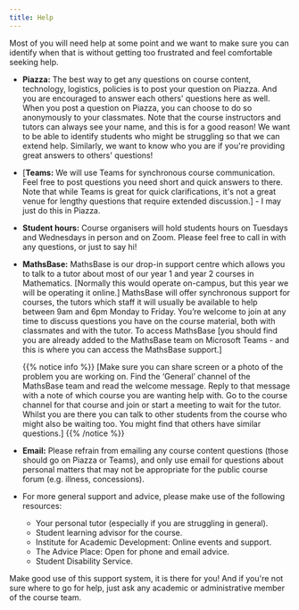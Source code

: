 ```yaml
---
title: Help
---
```


Most of you will need help at some point and we want to make sure you can identify when that is without getting too frustrated and feel comfortable seeking help.

- **Piazza:** The best way to get any questions on course content, technology, logistics, policies is to post your question on Piazza. And you are encouraged to answer each others' questions here as well. When you post a question on Piazza, you can choose to do so anonymously to your classmates. Note that the course instructors and tutors can always see your name, and this is for a good reason! We want to be able to identify students who might be struggling so that we can extend help. Similarly, we want to know who you are if you're providing great answers to others' questions!
- [**Teams:** We will use Teams for synchronous course communication. Feel free to post questions you need short and quick answers to there. Note that while Teams is great for quick clarifications, it's not a great venue for lengthy questions that require extended discussion.] - I may just do this in Piazza.
- **Student hours:** Course organisers will hold students hours on Tuesdays and Wednesdays in person and on Zoom. Please feel free to call in with any questions, or just to say hi!
- **MathsBase:** MathsBase is our drop-in support centre which allows you to talk to a tutor about most of our year 1 and year 2 courses in Mathematics. [Normally this would operate on-campus, but this year we will be operating it online.] MathsBase will offer synchronous support for courses, the tutors which staff it will usually be available to help between 9am and 6pm Monday to Friday. You’re welcome to join at any time to discuss questions you have on the course material, both with classmates and with the tutor. To access MathsBase [you should find you are already added to the MathsBase team on Microsoft Teams - and this is where you can access the MathsBase support.]

  {{% notice info %}}
  [Make sure you can share screen or a photo of the problem you are working on.
  Find the ‘General’ channel of the MathsBase team and read the welcome message.
  Reply to that message with a note of which course you are wanting help with.
  Go to the course channel for that course and join or start a meeting to wait for the tutor. Whilst you are there you can talk to other students from the course who might also be waiting too. You might find that others have similar questions.]
  {{% /notice %}}

- **Email:** Please refrain from emailing any course content questions (those should go on Piazza or Teams), and only use email for questions about personal matters that may not be appropriate for the public course forum (e.g. illness, concessions).

- For more general support and advice, please make use of the following resources:
  <ul>
    <li>Your personal tutor (especially if you are struggling in general).</li>
    <li>Student learning advisor for the course.</li>
    <li><a = id="IAD">Institute for Academic Development</a>: Online events and support.</li>
    <li><a = id="Advice">The Advice Place</a>: Open for phone and email advice.</li>
    <li><a = id="Disability">Student Disability Service</a>.</li>
  </ul>

Make good use of this support system, it is there for you! And if you're not sure where to go for help, just ask any academic or administrative member of the course team.

<!-- To setup the links -->  
<script src="/js/links.js"/>